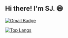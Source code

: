 ## Hi there! I'm SJ. 😄

[![Gmail Badge](https://img.shields.io/badge/-Gmail-d14836?style=flat-square&logo=Gmail&logoColor=white&link=mailto:sjtommylee@gmail.com)](mailto:sjtommylee@gmail.com)

[![Top Langs](https://github-readme-stats.vercel.app/api/top-langs/?username=jlthat&hide=shell,javascript,ruby&layout=compact)](https://github.com/jlthat/github-readme-stats)
